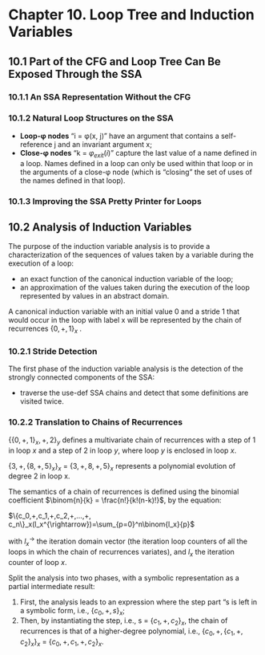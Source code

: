 # Chapter 10. Loop Tree and Induction Variables

## 10.1 Part of the CFG and Loop Tree Can Be Exposed Through the SSA

### 10.1.1 An SSA Representation Without the CFG

### 10.1.2 Natural Loop Structures on the SSA

* **Loop-φ nodes** “i = φ(x, j)” have an argument that contains a self-reference j and an invariant argument x;
* **Close-φ nodes** “k = $φ_{exit}(i)$” capture the last value of a name defined in a loop. Names defined in a loop can only be used within that loop or in the arguments of a close-φ node (which is “closing” the set of uses of the names defined in that loop).

### 10.1.3 Improving the SSA Pretty Printer for Loops

## 10.2 Analysis of Induction Variables

The purpose of the induction variable analysis is to provide a characterization of the sequences of values taken by a variable during the execution of a loop:
* an exact function of the canonical induction variable of the loop;
* an approximation of the values taken during the execution of the loop represented by values in an abstract domain.

A canonical induction variable with an initial value 0 and a stride 1 that would occur in the loop with label x will be represented by the chain of recurrences $\{0,+, 1\}_x$ .

### 10.2.1 Stride Detection

The first phase of the induction variable analysis is the detection of the strongly connected components of the SSA:
* traverse the use-def SSA chains and detect that some definitions are visited twice.

### 10.2.2 Translation to Chains of Recurrences

$\{\{0,+,1\}_x,+,2\}_y$ defines a multivariate chain of recurrences with a step of 1 in loop *x* and a step of 2 in loop *y*, where loop *y* is enclosed in loop *x*.

$\{3,+,\{8,+,5\}_x\}_x$ = $\{3,+,8,+,5\}_x$ represents a polynomial evolution of degree 2 in loop x.

The semantics of a chain of recurrences is defined using the binomial coefficient $\binom{n}{k} = \frac{n!}{k!(n-k)!}$, by the equation:

$\{c_0,+,c_1,+,c_2,+,...,+, c_n\}_x(l_x^{\rightarrow})=\sum_{p=0}^n\binom{l_x}{p}$

with $l_x^{\rightarrow}$ the iteration domain vector (the iteration loop counters of all the loops in which the chain of recurrences variates), and $l_x$ the iteration counter of loop *x*.

Split the analysis into two phases, with a symbolic representation as a partial intermediate result:
1. First, the analysis leads to an expression where the step part “s is left in a symbolic form, i.e., $\{c_0,+,s\}_x$;
2. Then, by instantiating the step, i.e., s = $\{c_1,+,c_2\}_x$, the chain of recurrences is that of a higher-degree polynomial, i.e., $\{c_0,+,\{c_1,+,c_2\}_x\}_x$ = $\{c_0,+,c_1,+,c_2\}_x$.